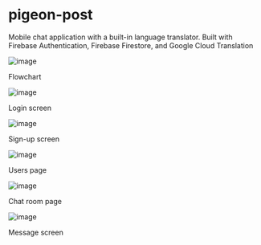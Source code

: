 # pigeon-post
Mobile chat application with a built-in language translator.
Built with Firebase Authentication, Firebase Firestore, and Google Cloud Translation

![image](https://user-images.githubusercontent.com/76612512/164393167-9c69eaf6-5aef-41f9-930c-fb59ae86a813.png)

Flowchart



![image](https://user-images.githubusercontent.com/76612512/164393239-3f0dbbdd-104f-4cd1-986c-c40be6904e4c.png)

Login screen



![image](https://user-images.githubusercontent.com/76612512/164393329-787382ad-e3f6-4b74-8dce-80836f4bb2c9.png)

Sign-up screen



![image](https://user-images.githubusercontent.com/76612512/164393390-b4cd19ee-ca30-4386-9caf-976a703faf7c.png)

Users page



![image](https://user-images.githubusercontent.com/76612512/164393411-dce1db3f-cfad-420c-90d7-c16ea7572508.png)

Chat room page



![image](https://user-images.githubusercontent.com/76612512/164393439-ade40255-e29f-4574-8e44-acceb5c5ebd7.png)

Message screen

